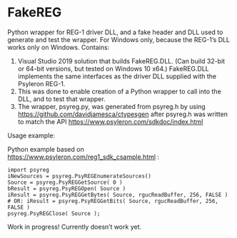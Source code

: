# FakeREG

Python wrapper for REG-1 driver DLL, and a fake header and DLL used to generate and test the wrapper. For Windows only, because the REG-1’s DLL works only on Windows.
Contains:
1. Visual Studio 2019 solution that builds FakeREG.DLL. (Can build 32-bit or 64-bit versions, but tested on Windows 10 x64.)  FakeREG.DLL implements the same interfaces as the driver DLL supplied with the Psyleron REG-1.
2. This was done to enable creation of a Python wrapper to call into the DLL, and to test that wrapper.
3. The wrapper, psyreg.py, was generated from psyreg.h by using https://github.com/davidjamesca/ctypesgen after psyreg.h was written to match the API https://www.psyleron.com/sdkdoc/index.html

Usage example:

Python example based on https://www.psyleron.com/reg1_sdk_csample.html :

    import psyreg
    iNewSources = psyreg.PsyREGEnumerateSources()
    Source = psyreg.PsyREGGetSource( 0 )    
    bResult = psyreg.PsyREGOpen( Source )
    iResult = psyreg.PsyREGGetBytes( Source, rgucReadBuffer, 256, FALSE )
    # OR: iResult = psyreg.PsyREGGetBits( Source, rgucReadBuffer, 256, FALSE )
    psyreg.PsyREGClose( Source );

Work in progress! Currently doesn’t work yet.
